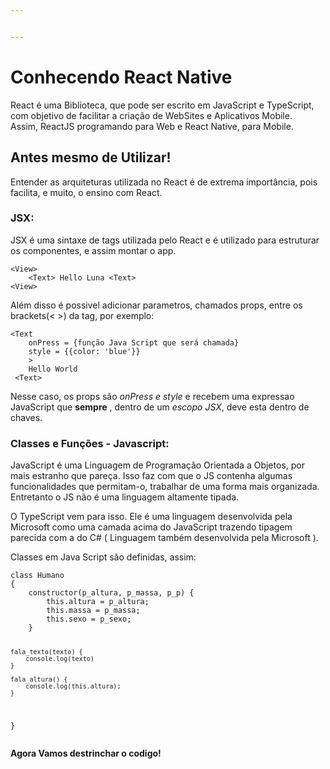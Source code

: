 ```yaml
---


---
```


<h1 id="conhecendo-react-native">Conhecendo React Native</h1>
<p>React é uma Biblioteca, que pode ser escrito em JavaScript e TypeScript, com objetivo de facilitar a criação de  WebSites e Aplicativos Mobile.<br>
Assim, ReactJS programando para Web e React Native, para Mobile.</p>
<h2 id="antes-mesmo-de-utilizar">Antes mesmo de Utilizar!</h2>
<p>Entender as arquiteturas utilizada no React é de extrema importância, pois facilita, e muito, o ensino com React.</p>
<h3 id="jsx">JSX:</h3>
<p>JSX é uma sintaxe de tags utilizada pelo React e é utilizado para estruturar os componentes, e assim montar o app.</p>
<pre><code>&lt;View&gt;
	&lt;Text&gt; Hello Luna &lt;Text&gt;
&lt;View&gt;
</code></pre>
<p>Além disso é possivel adicionar parametros, chamados props, entre os brackets(&lt; &gt;) da tag, por exemplo:</p>
<pre><code>&lt;Text
	onPress = {função Java Script que será chamada}
	style = {{color: 'blue'}}
	&gt; 
	Hello World
 &lt;Text&gt; 
</code></pre>
<p>Nesse caso, os props são <em>onPress e style</em> e recebem uma expressao JavaScript que <strong>sempre</strong> , dentro de um <em>escopo JSX</em>, deve esta dentro de chaves.</p>
<h3 id="classes-e-funções---javascript">Classes e Funções - Javascript:</h3>
<p>JavaScript é uma Linguagem de Programação Orientada a Objetos, por mais estranho que pareça. Isso faz com que o JS contenha algumas funcionalidades que permitam-o, trabalhar de uma forma mais organizada. Entretanto o JS não é uma linguagem altamente tipada.</p>
<p>O TypeScript vem para isso. Ele é uma linguagem desenvolvida pela Microsoft como uma camada acima do JavaScript trazendo tipagem parecida com a do C# ( Linguagem também desenvolvida pela Microsoft ).</p>
<p>Classes em Java Script são definidas, assim:</p>
<pre><code>class Humano
{
	constructor(p_altura, p_massa, p_p) {
		this.altura = p_altura;
		this.massa = p_massa;
		this.sexo = p_sexo;
	}
	
	fala_texto(texto) {
		console.log(texto)	
	}
	
	fala_altura() {
		console.log(this.altura);
	}
	
}
</code></pre>
<p><strong>Agora Vamos destrinchar o codigo!</strong></p>


